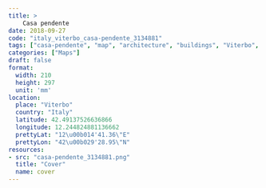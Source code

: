 ```yaml
---
title: > 
    Casa pendente
date: 2018-09-27
code: "italy_viterbo_casa-pendente_3134881"
tags: ["casa-pendente", "map", "architecture", "buildings", "Viterbo", "Italy"]
categories: ["Maps"]
draft: false
format:
  width: 210
  height: 297
  unit: 'mm'
location:
  place: "Viterbo"
  country: "Italy"
  latitude: 42.49137526636866
  longitude: 12.244824881136662
  prettyLat: "12\u00b014'41.36\"E"
  prettyLon: "42\u00b029'28.95\"N"
resources:
- src: "casa-pendente_3134881.png"
  title: "Cover"
  name: cover
---
```

